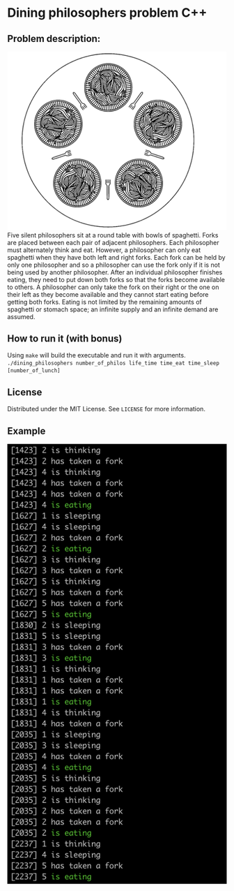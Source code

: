 # Dining philosophers problem C++
## Problem description:
![Alt text](/images/philos.png?raw=true "Optional Title")
Five silent philosophers sit at a round table with bowls of spaghetti. Forks are placed between each pair of adjacent philosophers. Each philosopher must alternately think and eat. However, a philosopher can only eat spaghetti when they have both left and right forks. Each fork can be held by only one philosopher and so a philosopher can use the fork only if it is not being used by another philosopher. After an individual philosopher finishes eating, they need to put down both forks so that the forks become available to others. A philosopher can only take the fork on their right or the one on their left as they become available and they cannot start eating before getting both forks.  Eating is not limited by the remaining amounts of spaghetti or stomach space; an infinite supply and an infinite demand are assumed.
## How to run it (with bonus)
Using `make` will build the executable and run it with arguments.\
`./dining_philosophers number_of_philos life_time time_eat time_sleep [number_of_lunch]`
## License
Distributed under the MIT License. See `LICENSE` for more information.
## Example
![Alt text](/images/example.png?raw=true "Optional Title")
